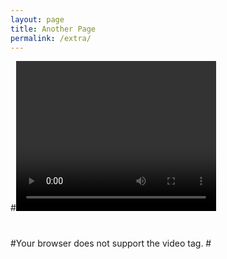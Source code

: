 ```yaml
---
layout: page
title: Another Page
permalink: /extra/
---
```


#<video width="320" height="240" controls>
#  <source src="movie.mp4" type="video/mp4">
#  <source src="movie.ogg" type="video/ogg">
#Your browser does not support the video tag.
#</video>